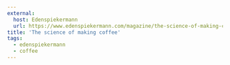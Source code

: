```yaml
---
external:
  host: Edenspiekermann
  url: https://www.edenspiekermann.com/magazine/the-science-of-making-coffee/
title: 'The science of making coffee'
tags:
  - edenspiekermann
  - coffee
---
```


